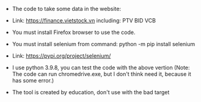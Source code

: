 - The code to take some data in the website:
- Link: https://finance.vietstock.vn including: PTV BID VCB
- You must install Firefox browser to use the code.
- You must install selenium from command: python -m pip install selenium
- Link: https://pypi.org/project/selenium/

- I use python 3.9.8, you can test the code with the above vertion
(Note: The code can run chromedrive.exe, but I don't think need it, because it has some error.)

- The tool is created by education, don't use with the bad target
